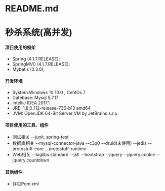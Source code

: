 # README.md
# 秒杀系统(高并发)

#### 项目使用的框架

- Spring (4.1.7.RELEASE);
- SpringMVC (4.1.7.RELEASE);
- Mybatis (3.3.0);

#### 开发环境
- System:Windows 10 10.0 , CentOs 7
- Datebase: Mysql 5.7.17
- IntelliJ IDEA 2017.1
- JRE: 1.8.0_112-release-736-b13 amd64
- JVM: OpenJDK 64-Bit Server VM by JetBrains s.r.o


#### 项目使用的工具、组件
- 测试相关
--junit, spring-test
- 数据库相关
--mysql-connector-java
--c3p0
--druid(未使用)
--jedis
--protostuff-core
--protostuff-runtime
- Web相关
--taglibs.standard
--jstl
--bootstrap
--jquery
--jquery.cookie
--jquery.countdown

#### 其他组件
- 详见Pom.xml

